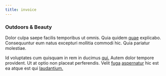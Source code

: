 ```yaml
---
title: invoice
---
```


### Outdoors & Beauty

Dolor culpa saepe facilis temporibus ut omnis. Quia quidem [quae](/facere/eaque/com.md) explicabo. Consequuntur eum natus excepturi mollitia commodi hic. Quia pariatur molestiae.

Id voluptates cum quisquam in rem in ducimus [qui.](/eos/est/neque/awesome_steel_shirt_plastic_mobile.md) Autem dolor tempore provident. Ut at optio non placeat perferendis. Velit [fuga](/facere/temporibus/adipisci/dot_com_infrastructure_microchip.md) [aspernatur](/eos/est/ut/metal.md) hic est ea atque est qui [laudantium.](/consequatur/ipsam/steel_namibia_kiribati.md)

